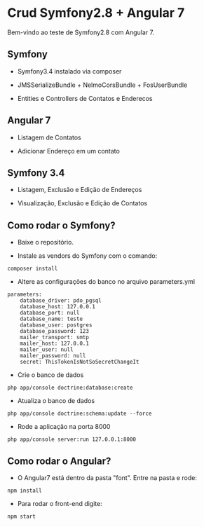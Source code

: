 Crud Symfony2.8 + Angular 7
========================

Bem-vindo ao teste de Symfony2.8 com Angular 7.

Symfony
--------------

  * Symfony3.4 instalado via composer 

  * JMSSerializeBundle + NelmoCorsBundle + FosUserBundle

  * Entities e Controllers de Contatos e Enderecos

Angular 7
--------------

  * Listagem de Contatos

  * Adicionar Endereço em um contato
  
Symfony 3.4
--------------

  * Listagem, Exclusão e Edição de Endereços

  * Visualização, Exclusão e Edição de Contatos
  

Como rodar o Symfony?
--------------

  * Baixe o repositório.

  * Instale as vendors do Symfony com o comando:
```
composer install
```
  * Altere as configurações do banco no arquivo parameters.yml
```
parameters:
    database_driver: pdo_pgsql
    database_host: 127.0.0.1
    database_port: null
    database_name: teste
    database_user: postgres
    database_password: 123
    mailer_transport: smtp
    mailer_host: 127.0.0.1
    mailer_user: null
    mailer_password: null
    secret: ThisTokenIsNotSoSecretChangeIt
```
  * Crie o banco de dados
```
php app/console doctrine:database:create
``` 
  * Atualiza o banco de dados
```
php app/console doctrine:schema:update --force
``` 
  * Rode a aplicação na porta 8000
```
php app/console server:run 127.0.0.1:8000
``` 

Como rodar o Angular?
--------------
  * O Angular7 está dentro da pasta "font". Entre na pasta e rode:
```
npm install
```
  * Para rodar o front-end digite:
```
npm start
```

  

